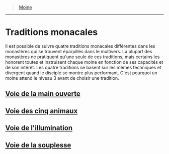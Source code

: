﻿---
!GenericItem
Id: monk_hd.md#traditions-monacales
ParentLink: monk_hd.md#moine
Name: Traditions monacales
ParentName: Moine
NameLevel: 1
Attributes: {}
---
> [Moine](hd_monk.md)

---

# Traditions monacales

Il est possible de suivre quatre traditions monacales différentes dans les monastères qui se trouvent éparpillés dans le multivers. La plupart des monastères ne pratiquent qu'une seule de ces traditions, mais certains les honorent toutes et instruisent chaque moine en fonction de ses capacités et de son intérêt. Les quatre traditions se basent sur les mêmes techniques et divergent quand le disciple se montre plus performant. C'est pourquoi un moine attend le niveau 3 avant de choisir une tradition.

## [Voie de la main ouverte](hd_monk_openhand.md)

## [Voie des cinq animaux](hd_monk_fiveanimals.md)

## [Voie de l'illumination](hd_monk_enlightenment.md)

## [Voie de la souplesse](hd_monk_flexibility.md)

